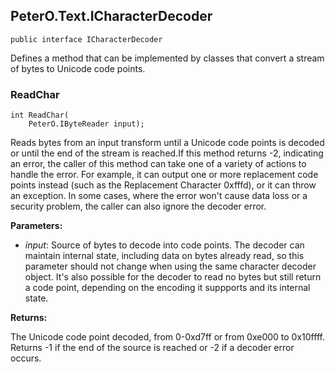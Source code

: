 ## PeterO.Text.ICharacterDecoder

    public interface ICharacterDecoder

Defines a method that can be implemented by classes that convert a stream of bytes to Unicode code points.

### ReadChar

    int ReadChar(
        PeterO.IByteReader input);

Reads bytes from an input transform until a Unicode code points is decoded or until the end of the stream is reached.If this method returns -2, indicating an error, the caller of this method can take one of a variety of actions to handle the error. For example, it can output one or more replacement code points instead (such as the Replacement Character 0xfffd), or it can throw an exception. In some cases, where the error won't cause data loss or a security problem, the caller can also ignore the decoder error.

<b>Parameters:</b>

 * <i>input</i>: Source of bytes to decode into code points. The decoder can maintain internal state, including data on bytes already read, so this parameter should not change when using the same character decoder object. It's also possible for the decoder to read no bytes but still return a code point, depending on the encoding it suppports and its internal state.

<b>Returns:</b>

The Unicode code point decoded, from 0-0xd7ff or from 0xe000 to 0x10ffff. Returns -1 if the end of the source is reached or -2 if a decoder error occurs.
